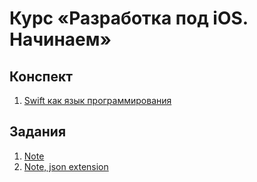 # Курс «Разработка под iOS. Начинаем»

## Конспект
1. [Swift как язык программирования](conspectus/Swift_как_язык_программирования_конспект.pdf)


## Задания
1. [Note](tasks/Note.md)
2. [Note, json extension](tasks/NoteExtensions.md)
 
